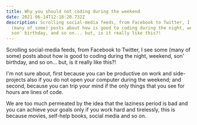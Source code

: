 ```yaml
---
title: Why you should not coding during the weekend
date: 2021-06-14T12:18:20.732Z
description: Scrolling social-media feeds, from Facebook to Twitter, I see some
  (many of some) posts about how is good to coding during the night, weekend,
  son' birthday, and so on... but, is it really like this?!
---
```

Scrolling social-media feeds, from Facebook to Twitter, I see some (many of some) posts about how is good to coding during the night, weekend, son' birthday, and so on... but, is it really like this?! 

I'm not sure about, first because you can be productive on work and side-projects also if you do not open your computer during the weekend; and second, because you can trip your mind if the only things that you see for hours are lines of code.

We are too much permeated by the idea that the laziness period is bad and you can achieve your goals only if you work hard and tirelessly, this is because movies, self-help books, social media and so on.